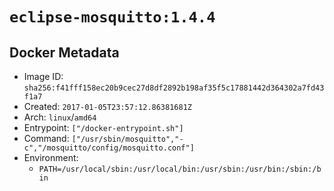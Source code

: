# `eclipse-mosquitto:1.4.4`

## Docker Metadata

- Image ID: `sha256:f41fff158ec20b9cec27d8df2892b198af35f5c17881442d364302a7fd43f1a7`
- Created: `2017-01-05T23:57:12.86381681Z`
- Arch: `linux`/`amd64`
- Entrypoint: `["/docker-entrypoint.sh"]`
- Command: `["/usr/sbin/mosquitto","-c","/mosquitto/config/mosquitto.conf"]`
- Environment:
  - `PATH=/usr/local/sbin:/usr/local/bin:/usr/sbin:/usr/bin:/sbin:/bin`
